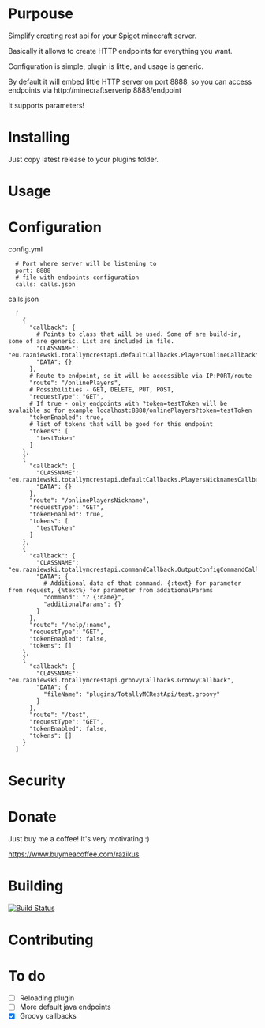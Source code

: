 # Purpouse
Simplify creating rest api for your Spigot minecraft server.

Basically it allows to create HTTP endpoints for everything you want.

Configuration is simple, plugin is little, and usage is generic.

By default it will embed little HTTP server on port 8888, so you can access endpoints via http://minecraftserverip:8888/endpoint

It supports parameters!


# Installing
Just copy latest release to your plugins folder.

# Usage


# Configuration
config.yml
```
  # Port where server will be listening to
  port: 8888
  # file with endpoints configuration
  calls: calls.json
```

calls.json
```
  [
    {
      "callback": {
        # Points to class that will be used. Some of are build-in, some of are generic. List are included in file.
        "CLASSNAME": "eu.razniewski.totallymcrestapi.defaultCallbacks.PlayersOnlineCallback",
        "DATA": {}
      },
      # Route to endpoint, so it will be accessible via IP:PORT/route
      "route": "/onlinePlayers",
      # Possibilities - GET, DELETE, PUT, POST, 
      "requestType": "GET",
      # If true - only endpoints with ?token=testToken will be avalaible so for example localhost:8888/onlinePlayers?token=testToken
      "tokenEnabled": true,
      # list of tokens that will be good for this endpoint
      "tokens": [
        "testToken"
      ]
    },
    {
      "callback": {
        "CLASSNAME": "eu.razniewski.totallymcrestapi.defaultCallbacks.PlayersNicknamesCallback",
        "DATA": {}
      },
      "route": "/onlinePlayersNickname",
      "requestType": "GET",
      "tokenEnabled": true,
      "tokens": [
        "testToken"
      ]
    },
    {
      "callback": {
        "CLASSNAME": "eu.razniewski.totallymcrestapi.commandCallback.OutputConfigCommandCallback",
        "DATA": {
          # Additional data of that command. {:text} for parameter from request, {%text%} for parameter from additionalParams
          "command": "? {:name}",
          "additionalParams": {}
        }
      },
      "route": "/help/:name",
      "requestType": "GET",
      "tokenEnabled": false,
      "tokens": []
    },
    {
      "callback": {
        "CLASSNAME": "eu.razniewski.totallymcrestapi.groovyCallbacks.GroovyCallback",
        "DATA": {
          "fileName": "plugins/TotallyMCRestApi/test.groovy"
        }
      },
      "route": "/test",
      "requestType": "GET",
      "tokenEnabled": false,
      "tokens": []
    }
  ]
```

# Security

# Donate

Just buy me a coffee! It's very motivating :)

https://www.buymeacoffee.com/razikus

# Building
[![Build Status](https://travis-ci.org/Razikus/TotallyMCRestApi.svg?branch=master)](https://travis-ci.org/Razikus/TotallyMCRestApi)

# Contributing

# To do
- [ ] Reloading plugin
- [ ] More default java endpoints
- [x] Groovy callbacks
